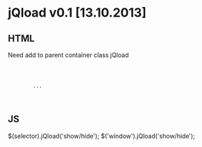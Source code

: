 <h1>jQload v0.1 [13.10.2013]</h1>

<h2>HTML</h2>

<p>Need add to parent container class jQload</p>

<code>
	<div class="class1 class2 jQload">
		...
	</div>
</code>

<h2>JS</h2>

<p>
	$(selector).jQload('show/hide');
	$('window').jQload('show/hide');
</p>